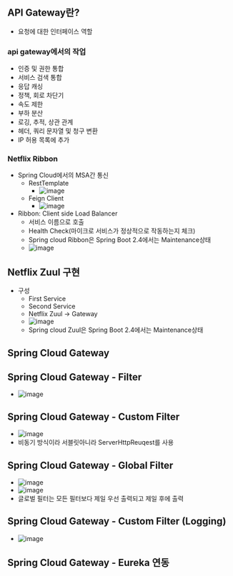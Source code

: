 ## API Gateway란?
  - 요청에 대한 인터페이스 역할
### api gateway에서의 작업
  -  인증 및 권한 통합
  -  서비스 검색 통합
  -  응답 캐싱
  -  정책, 회로 차단기
  -  속도 제한
  -  부하 분산
  -  로깅, 추적, 상관 관계
  -  헤더, 쿼리 문자열 및 청구 변환
  -  IP 허용 목록에 추가 
### Netflix Ribbon
  - Spring Cloud에서의 MSA간 통신
    - RestTemplate
      - ![image](https://user-images.githubusercontent.com/61530368/178483740-5f81996d-9e0f-415c-a458-c5f556f42aa7.png) 
    - Feign Client  
      - ![image](https://user-images.githubusercontent.com/61530368/178483804-ae07fc4a-2719-4c7a-a60e-d0ea1ca8f9ca.png)
  - Ribbon: Client side Load Balancer
    - 서비스 이름으로 호출
    - Health Check(마이크로 서비스가 정상적으로 작동하는지 체크)
    - Spring cloud Ribbon은 Spring Boot 2.4에서는 Maintenance상태  
    - ![image](https://user-images.githubusercontent.com/61530368/178484326-addb6199-cc15-4796-89ea-86462303cde9.png)
## Netflix Zuul 구현
  - 구성
    - First Service
    - Second Service
    - Netflix Zuul -> Gateway
    - ![image](https://user-images.githubusercontent.com/61530368/178484567-ec7f0733-8d18-4c12-89e3-a6249fd43072.png)
    - Spring cloud Zuul은 Spring Boot 2.4에서는 Maintenance상태  
## Spring Cloud Gateway 
## Spring Cloud Gateway - Filter
  - ![image](https://user-images.githubusercontent.com/61530368/178491308-b8413279-5196-400e-ae46-9fcb1bec5886.png)

## Spring Cloud Gateway - Custom Filter
  - ![image](https://user-images.githubusercontent.com/61530368/178502868-ba3ac69e-3763-4a45-b7ec-3d9555814df4.png)
  - 비동기 방식이라 서블릿아니라 ServerHttpReuqest를 사용
## Spring Cloud Gateway - Global Filter
  - ![image](https://user-images.githubusercontent.com/61530368/178505967-5d799bbb-c7e2-42e8-ba04-3c1cd6601e08.png)
  - ![image](https://user-images.githubusercontent.com/61530368/178506477-192963d3-cc53-4859-80fc-446d0a5f123d.png)
  - 글로벌 필터는 모든 필터보다 제일 우선 출력되고 제일 후에 출력
## Spring Cloud Gateway - Custom Filter (Logging)
  - ![image](https://user-images.githubusercontent.com/61530368/178510031-829fb197-90e6-4457-aeec-9fec82b63fe8.png)
## Spring Cloud Gateway - Eureka 연동
  
